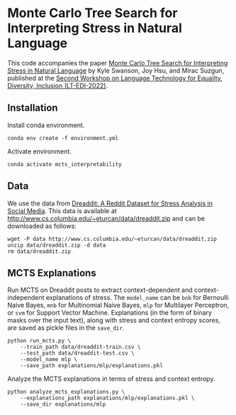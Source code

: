 # Monte Carlo Tree Search for Interpreting Stress in Natural Language

This code accompanies the paper [Monte Carlo Tree Search for Interpreting Stress in Natural Language](https://arxiv.org/abs/2204.08105) by Kyle Swanson, Joy Hsu, and Mirac Suzgun, published at the [Second Workshop on Language Technology for Equality, Diversity, Inclusion (LT-EDI-2022)](https://sites.google.com/view/lt-edi-2022/home?authuser=0).

## Installation

Install conda environment.
```
conda env create -f environment.yml
```

Activate environment.
```
conda activate mcts_interpretability
```

## Data

We use the data from [Dreaddit: A Reddit Dataset for Stress Analysis in Social Media](https://aclanthology.org/D19-6213/). This data is available at http://www.cs.columbia.edu/~eturcan/data/dreaddit.zip and can be downloaded as follows:

```
wget -P data http://www.cs.columbia.edu/~eturcan/data/dreaddit.zip
unzip data/dreaddit.zip -d data
rm data/dreaddit.zip
```

## MCTS Explanations

Run MCTS on Dreaddit posts to extract context-dependent and context-independent explanations of stress. The `model_name` can be `bnb` for Bernoulli Naive Bayes, `mnb` for Multinomial Naive Bayes, `mlp` for Multilayer Perceptron, or `svm` for Support Vector Machine. Explanations (in the form of binary masks over the input text), along with stress and context entropy scores, are saved as pickle files in the `save_dir`.

```
python run_mcts.py \
    --train_path data/dreaddit-train.csv \
    --test_path data/dreaddit-test.csv \
    --model_name mlp \
    --save_path explanations/mlp/explanations.pkl
```

Analyze the MCTS explanations in terms of stress and context entropy.

```
python analyze_mcts_explanations.py \
    --explanations_path explanations/mlp/explanations.pkl \
    --save_dir explanations/mlp
```
